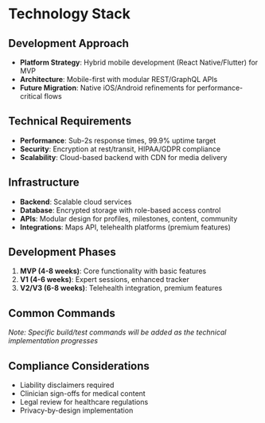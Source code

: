 # Technology Stack

## Development Approach
- **Platform Strategy**: Hybrid mobile development (React Native/Flutter) for MVP
- **Architecture**: Mobile-first with modular REST/GraphQL APIs
- **Future Migration**: Native iOS/Android refinements for performance-critical flows

## Technical Requirements
- **Performance**: Sub-2s response times, 99.9% uptime target
- **Security**: Encryption at rest/transit, HIPAA/GDPR compliance
- **Scalability**: Cloud-based backend with CDN for media delivery

## Infrastructure
- **Backend**: Scalable cloud services
- **Database**: Encrypted storage with role-based access control
- **APIs**: Modular design for profiles, milestones, content, community
- **Integrations**: Maps API, telehealth platforms (premium features)

## Development Phases
1. **MVP (4-8 weeks)**: Core functionality with basic features
2. **V1 (4-6 weeks)**: Expert sessions, enhanced tracker
3. **V2/V3 (6-8 weeks)**: Telehealth integration, premium features

## Common Commands
*Note: Specific build/test commands will be added as the technical implementation progresses*

## Compliance Considerations
- Liability disclaimers required
- Clinician sign-offs for medical content
- Legal review for healthcare regulations
- Privacy-by-design implementation